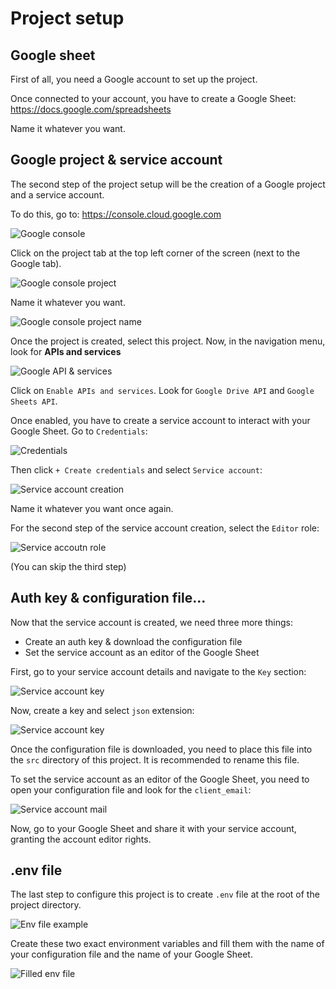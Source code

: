 # Project setup

## Google sheet

First of all, you need a Google account to set up the project.

Once connected to your account, you have to create a Google Sheet: https://docs.google.com/spreadsheets

Name it whatever you want.

## Google project & service account

The second step of the project setup will be the creation of a Google project and a service account.

To do this, go to: https://console.cloud.google.com

![Google console](img/console_google_menu.png)

Click on the project tab at the top left corner of the screen (next to the Google tab).

![Google console project](img/project_list.png)

Name it whatever you want.

![Google console project name](img/project_name.png)

Once the project is created, select this project.
Now, in the navigation menu, look for **APIs and services**

![Google API & services](img/api_and_services.png)

Click on ```Enable APIs and services```.
Look for ```Google Drive API``` and ```Google Sheets API```.

Once enabled, you have to create a service account to interact with your Google Sheet.
Go to ```Credentials```:

![Credentials](img/credentials.png)

Then click ```+ Create credentials``` and select ```Service account```:

![Service account creation](img/service_account.png)

Name it whatever you want once again.

For the second step of the service account creation, select the ```Editor``` role:

![Service accoutn role](img/editor_role.png)

(You can skip the third step)

## Auth key & configuration file...

Now that the service account is created, we need three more things:

- Create an auth key & download the configuration file
- Set the service account as an editor of the Google Sheet

First, go to your service account details and navigate to the ```Key``` section:

![Service account key](img/service_account_key.png)

Now, create a key and select ```json``` extension:

![Service account key](img/service_account_key_json.png)

Once the configuration file is downloaded, you need to place this file into the ```src``` directory of this project. It is recommended to rename this file.

To set the service account as an editor of the Google Sheet, you need to open your configuration file and look for the ```client_email```:

![Service account mail](img/client_email.png)

Now, go to your Google Sheet and share it with your service account, granting the account editor rights.

## .env file

The last step to configure this project is to create ```.env``` file at the root of the project directory.

![Env file example](img/env_file.png)

Create these two exact environment variables and fill them with the name of your configuration file and the name of your Google Sheet.

![Filled env file](img/filled_env.png)
